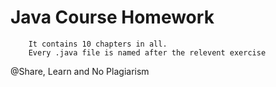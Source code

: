 Java Course Homework
====================

		It contains 10 chapters in all.
		Every .java file is named after the relevent exercise


@Share, Learn and No Plagiarism